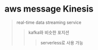 # aws message Kinesis

> real-time data streaming service
>
> > kafka와 비슷한 포지션
> >
> > > serverless로 사용 가능
